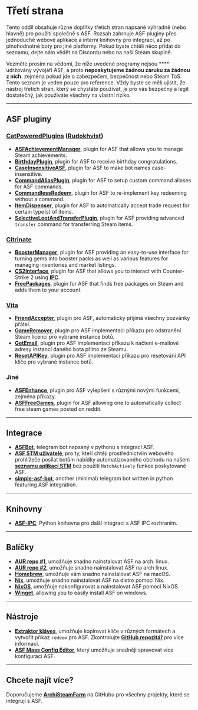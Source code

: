 # Třetí strana

Tento oddíl obsahuje různé doplňky třetích stran napsané výhradně (nebo hlavně) pro použití společně s ASF. Rozsah zahrnuje ASF pluginy přes jednoduché webové aplikace a interní knihovny pro integraci, až po plnohodnotné boty pro jiné platformy. Pokud byste chtěli něco přidat do seznamu, dejte nám vědět na Discordu nebo na naší Steam skupině.

Vezměte prosím na vědomí, že níže uvedené programy nejsou **** udržovány vývojáři ASF, a proto **neposkytujeme žádnou záruku za žádnou z nich**. zejména pokud jde o zabezpečení, bezpečnost nebo Steam ToS. Tento seznam je veden pouze pro reference. Vždy byste se měli ujistit, že nástroj třetích stran, který se chystáte používat, je pro vás bezpečný a legit dostatečný, jak používáte všechny na vlastní riziko.

---

## ASF pluginy

### **[CatPoweredPlugins](https://github.com/CatPoweredPlugins)** (**[Rudokhvist](https://github.com/Rudokhvist)**)

- **[ASFAchievementManager](https://github.com/CatPoweredPlugins/ASFAchievementManager)**, plugin for ASF that allows you to manage Steam achievements.
- **[BirthdayPlugin](https://github.com/CatPoweredPlugins/BirthdayPlugin)**, plugin for ASF to receive birthday congratulations.
- **[CaseInsensitiveASF](https://github.com/CatPoweredPlugins/CaseInsensitiveASF)**, plugin for ASF to make bot names case-insensitive.
- **[CommandAliasPlugin](https://github.com/CatPoweredPlugins/CommandAliasPlugin)**, plugin for ASF to setup custom command aliases for ASF commands.
- **[CommandlessRedeem](https://github.com/CatPoweredPlugins/CommandlessRedeem)**, plugin for ASF to re-implement key redeeming without a command.
- **[ItemDispenser](https://github.com/CatPoweredPlugins/ItemDispenser)**, plugin for ASF to automatically accept trade request for certain type(s) of items.
- **[SelectiveLootAndTransferPlugin](https://github.com/CatPoweredPlugins/SelectiveLootAndTransferPlugin)**, plugin for ASF providing advanced `transfer` command for transferring Steam items.

### **[Citrinate](https://github.com/Citrinate)**

- **[BoosterManager](https://github.com/Citrinate/BoosterManager)**, plugin for ASF providing an easy-to-use interface for turning gems into booster packs as well as various features for managing inventories and market listings.
- **[CS2Interface](https://github.com/Citrinate/CS2Interface)**, plugin for ASF that allows you to interact with Counter-Strike 2 using **[IPC](https://github.com/JustArchiNET/ArchiSteamFarm/wiki/IPC)**.
- **[FreePackages](https://github.com/Citrinate/FreePackages)**, plugin for ASF that finds free packages on Steam and adds them to your account.

### **[Vita](https://github.com/ezhevita)**

- **[FriendAccepter](https://github.com/ezhevita/FriendAccepter)**, plugin pro ASF, automaticky přijímá všechny pozvánky přátel.
- **[GameRemover](https://github.com/ezhevita/GameRemover)**, plugin pro ASF implementaci příkazu pro odstranění Steam licencí pro vybrané instance botů.
- **[GetEmail](https://github.com/ezhevita/GetEmail)**, plugin pro ASF implementaci příkazu k načtení e-mailové adresy instancí daného bota přímo ze Steamu.
- **[ResetAPIKey](https://github.com/ezhevita/ResetAPIKey)**, plugin pro ASF implementaci příkazu pro resetování API klíče pro vybrané instance botů.

### Jiné

- **[ASFEnhance](https://github.com/chr233/ASFEnhance)**, plugin pro ASF vylepšení s různými novými funkcemi, zejména příkazy.
- **[ASFFreeGames](https://github.com/maxisoft/ASFFreeGames)**, plugin for ASF allowing one to automatically collect free steam games posted on reddit.

---

## Integrace

- **[ASFBot](https://github.com/dmcallejo/ASFBot)**, telegram bot napsaný v pythonu s integrací ASF.
- **[ASF STM uživatelé](https://greasyfork.org/en/scripts/404754-asf-stm)**, pro ty, kteří chtějí prostřednictvím webového prohlížeče posílat botům nabídky automatizovaného obchodu na našem **[seznamu aplikací STM](https://github.com/JustArchiNET/ArchiSteamFarm/wiki/ItemsMatcherPlugin#publiclisting)** bez použití `MatchActively` funkce poskytované ASF.
- **[simple-asf-bot](https://github.com/deluxghost/simple-asf-bot)**, another (minimal) telegram bot written in python featuring ASF integration.

---

## Knihovny

- **[ASF-IPC](https://github.com/deluxghost/ASF_IPC)**, Python knihovna pro další integraci s ASF IPC rozhraním.

---

## Balíčky

- **[AUR repo #1](https://aur.archlinux.org/packages/asf)**, umožňuje snadno nainstalovat ASF na arch. linux.
- **[AUR repo #2](https://aur.archlinux.org/packages/archisteamfarm-bin)**, umožňuje snadno nainstalovat ASF na arch linux.
- **[Homebrew](https://formulae.brew.sh/formula/archi-steam-farm)**, umožňuje vám snadno nainstalovat ASF na macOS.
- **[Nix](https://search.nixos.org/packages?channel=unstable&show=ArchiSteamFarm&from=0&size=50&sort=relevance&type=packages&query=ArchiSteamFarm)**, umožňuje snadno nainstalovat ASF na distro pomocí Nix.
- **[NixOS](https://search.nixos.org/options?channel=unstable&from=0&size=50&sort=relevance&type=packages&query=ArchiSteamFarm)**, umožňuje nakonfigurovat a nainstalovat ASF pomocí NixOS.
- **[Winget](https://github.com/microsoft/winget-pkgs/tree/master/manifests/j/JustArchiNET/ArchiSteamFarm)**, allowing you to easily install ASF on windows.

---

## Nástroje

- **[Extraktor kláves](https://umaim.github.io/SKE)**, umožňuje kopírovat klíče v různých formátech a vytvořit příkaz `redeem` pro ASF. Zkontrolujte **[GitHub repozitář](https://github.com/PixvIO/SKE)** pro více informací.
- **[ASF Mass Config Editor](https://github.com/genesix-eu/ASF_MCE)**, který umožňuje snadněji spravovat více konfigurací ASF.

---

## Chcete najít více?

Doporučujeme **[ArchiSteamFarm](https://github.com/topics/archisteamfarm)** na GitHubu pro všechny projekty, které se integrují s ASF.